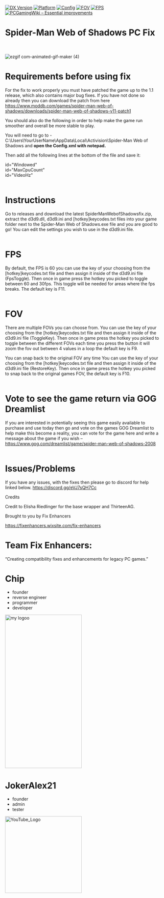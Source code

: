 [![DX Version](https://img.shields.io/badge/DirectX-9-informational)](#f)
[![Platform](https://img.shields.io/badge/Windows-x86-blue)](#f)
[![Config](https://img.shields.io/badge/Config-INI-success)](#f)
[![FOV](https://img.shields.io/badge/FOV-HotkeyToggle-blue?style=flat)](#FOV)
[![FPS](https://img.shields.io/badge/FPS-HotkeyToggle-purple?style=flat)](#FPS)
[![PCGamingWiki – Essential improvements](https://img.shields.io/badge/PCGamingWiki-FIX-0066cc?style=flat&logo=pcgamingwiki&logoColor=white)](https://www.pcgamingwiki.com/wiki/Spider-Man:_Web_of_Shadows)

# Spider-Man Web of Shadows PC Fix
<br><br>
![ezgif com-animated-gif-maker (4)](https://github.com/user-attachments/assets/bbae27b7-8a88-4d7c-a031-3fd3765ae7eb)

# Requirements before using fix

For the fix to work properly you must have patched the game up to the 1.1 release, which also contains major bug fixes. If you have not done so already then you can download the patch from here https://www.moddb.com/games/spider-man-web-of-shadows/downloads/spider-man-web-of-shadows-v11-patch1 
<br>

You should also do the following in order to help make the game run smoother and overall be more stable to play. 

You will need to go to - C:\Users\YourUserName\AppData\Local\Activision\Spider-Man Web of Shadows and **open the Config.xml with notepad.** 

Then add all the following lines at the bottom of the file and save it:<br>

id="Windowed"<br>
       id="MaxCpuCount"<br>
       id="VideoHz"
</r>
<br><br>

# Instructions

Go to releases and download the latest SpiderManWebofShadowsfix.zip, extract the d3d9.dll, d3d9.ini and [hotkey]keycodes.txt files into your game folder next to the Spider-Man Web of Shadows.exe file and you are good to go! You can edit the settings you wish to use in the d3d9.ini file. 
<br><br>

# FPS

By default, the FPS is 60 you can use the key of your choosing from the [hotkey]keycodes.txt file and then assign it inside of the d3d9.ini file (FpsToggle). Then once in game press the hotkey you picked to toggle between 60 and 30fps. This toggle will be needed for areas where the fps breaks. The default key is F11.
<br><br>

# FOV

There are multiple FOVs you can choose from. You can use the key of your choosing from the [hotkey]keycodes.txt file and then assign it inside of the d3d9.ini file (ToggleKey). Then once in game press the hotkey you picked to toggle between the different FOVs each time you press the button it will zoom the fov out between 4 values in a loop the default key is F9.

You can snap back to the original FOV any time You can use the key of your choosing from the [hotkey]keycodes.txt file and then assign it inside of the d3d9.ini file (RestoreKey). Then once in game press the hotkey you picked to snap back to the original games FOV, the default key is F10.
<br><br>

# Vote to see the game return via GOG Dreamlist

If you are interested in potentially seeing this game easily available to purchase and use today then go and vote on the games GOG Dreamlist to help make this become a reality, you can vote for the game here and write a message about the game if you wish – https://www.gog.com/dreamlist/game/spider-man-web-of-shadows-2008 
<br><br>

# Issues/Problems

If you have any issues, with the fixes then please go to discord for help linked below. https://discord.gg/eVJ7sQH7Cc
<br>

Credits

Credit to Elisha Riedlinger for the base wrapper and ThirteenAG.

Brought to you by Fix Enhancers

https://fixenhancers.wixsite.com/fix-enhancers

# Team Fix Enhancers:

“Creating compatibility fixes and enhancements for legacy PC games.”

# Chip

- founder
- reverse engineer
- programmer
- developer
  
<img width="250" height="500" alt="my logoo" src="https://github.com/user-attachments/assets/9bb13d3f-0734-4f1d-b68f-14114b13744a" />


# JokerAlex21 

- founder
- admin
- tester 

<img width="250" height="250" alt="YouTube_Logo" src="https://github.com/user-attachments/assets/5c7204ca-4bca-4673-8117-965732e7ee6d" />
